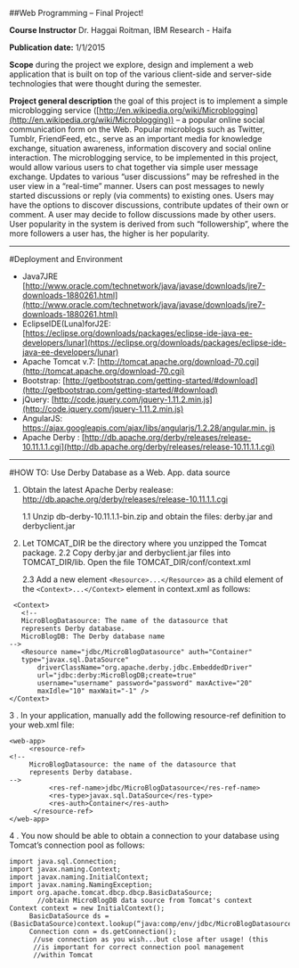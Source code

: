 ##Web Programming – Final Project!

**Course Instructor**
Dr. Haggai Roitman, IBM Research - Haifa

**Publication date:** 1/1/2015

**Scope**
during the project we explore, design and implement a web application that is built on top of the various client-side and server-side technologies that were thought during the semester.

**Project general description**
the goal of this project is to implement a simple microblogging service ([http://en.wikipedia.org/wiki/Microblogging](http://en.wikipedia.org/wiki/Microblogging)) – a popular online social communication form on the Web. Popular microblogs such as Twitter, Tumblr, FriendFeed, etc., serve as an important media for knowledge exchange, situation awareness, information discovery and social online interaction.
The microblogging service, to be implemented in this project, would allow various users to chat together via simple user message exchange. Updates to various “user discussions” may be refreshed in the user view in a “real-time” manner. Users can post messages to newly started discussions or reply (via comments) to existing ones. Users may have the options to discover discussions, contribute updates of their own or comment. A user may decide to follow discussions made by other users. User popularity in the system is derived from such “followership”, where the more followers a user has, the higher is her popularity.

----------


#Deployment and Environment 

- Java7JRE [http://www.oracle.com/technetwork/java/javase/downloads/jre7-downloads-1880261.html](http://www.oracle.com/technetwork/java/javase/downloads/jre7-downloads-1880261.html)
- EclipseIDE(Luna)forJ2E: [https://eclipse.org/downloads/packages/eclipse-ide-java-ee-developers/lunar](https://eclipse.org/downloads/packages/eclipse-ide-java-ee-developers/lunar)
- Apache Tomcat v.7: [http://tomcat.apache.org/download-70.cgi](http://tomcat.apache.org/download-70.cgi)
- Bootstrap: [http://getbootstrap.com/getting-started/#download](http://getbootstrap.com/getting-started/#download)
- jQuery: [http://code.jquery.com/jquery-1.11.2.min.js](http://code.jquery.com/jquery-1.11.2.min.js)
- AngularJS: [https://ajax.googleapis.com/ajax/libs/angularjs/1.2.28/angular.min. js](https://ajax.googleapis.com/ajax/libs/angularjs/1.2.28/angular.min.%20js)
- Apache Derby : [http://db.apache.org/derby/releases/release-10.11.1.1.cgi](http://db.apache.org/derby/releases/release-10.11.1.1.cgi)


----------

#HOW TO: Use Derby Database as a Web. App. data source

1. Obtain the latest Apache Derby realease:
http://db.apache.org/derby/releases/release-10.11.1.1.cgi

	1.1 Unzip db-derby-10.11.1.1-bin.zip and obtain the files:
	derby.jar and derbyclient.jar
2. Let TOMCAT_DIR be the directory where you unzipped the Tomcat
package.
2.2 Copy derby.jar and derbyclient.jar files into TOMCAT_DIR/lib. Open the file TOMCAT_DIR/conf/context.xml

	2.3 	Add a new element `<Resource>...</Resource>` as a child element of the `<Context>...</Context>` element in context.xml as follows:

```
 <Context>
   <!--
   MicroBlogDatasource: The name of the datasource that
   represents Derby database.
   MicroBlogDB: The Derby database name
-->
   <Resource name="jdbc/MicroBlogDatasource" auth="Container"
   type="javax.sql.DataSource"
       driverClassName="org.apache.derby.jdbc.EmbeddedDriver"
       url="jdbc:derby:MicroBlogDB;create=true"
       username="username" password="password" maxActive="20"
       maxIdle="10" maxWait="-1" />
</Context>
```
   3 .  In your application, manually add the following resource-ref definition to your web.xml file:

```
<web-app>
     <resource-ref>
<!--
     MicroBlogDatasource: the name of the datasource that
     represents Derby database.
-->
	      <res-ref-name>jdbc/MicroBlogDatasource</res-ref-name>
          <res-type>javax.sql.DataSource</res-type>
          <res-auth>Container</res-auth>
      </resource-ref>
</web-app>
```

   4 . You now should be able to obtain a connection to your database using Tomcat’s connection pool as follows:

```
import java.sql.Connection;
import javax.naming.Context;
import javax.naming.InitialContext;
import javax.naming.NamingException;
import org.apache.tomcat.dbcp.dbcp.BasicDataSource;
       //obtain MicroBlogDB data source from Tomcat's context
Context context = new InitialContext();
     BasicDataSource ds =
(BasicDataSource)context.lookup(“java:comp/env/jdbc/MicroBlogDatasource”);
     Connection conn = ds.getConnection();
      //use connection as you wish...but close after usage! (this
      //is important for correct connection pool management
      //within Tomcat
```